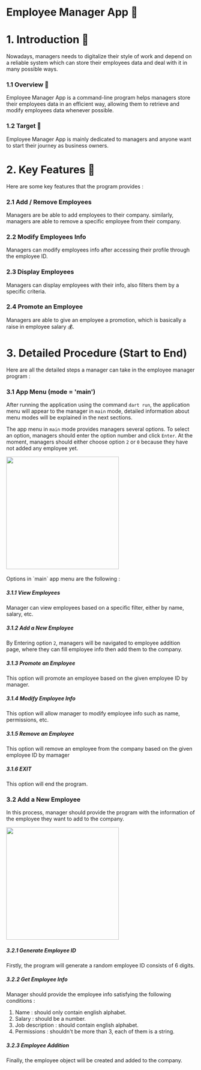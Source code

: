# Employee Manager App 💼

# 1. Introduction 📖
Nowadays, managers needs to digitalize their style of work and depend on a reliable system which can store their employees data and deal with it in many possible ways.

### 1.1 Overview 🔎
Employee Manager App is a command-line program helps managers store their employees data in an efficient way, allowing them to retrieve and modify employees data whenever possible.

### 1.2 Target 🎯
Employee Manager App is mainly dedicated to managers and anyone want to start their journey as business owners.

# 2. Key Features 🔑
Here are some key features that the program provides :

### 2.1 Add / Remove Employees
Managers are be able to add employees to their company. similarly, managers are able to remove a specific employee from their company.

### 2.2 Modify Employees Info
Managers can modify employees info after accessing their profile through the employee ID.

### 2.3 Display Employees
Managers can display employees with their info, also filters them by a specific criteria.

### 2.4 Promote an Employee
Managers are able to give an employee a promotion, which is basically a raise in employee salary 💰.

# 3. Detailed Procedure (Start to End)
Here are all the detailed steps a manager can take in the employee manager program :

### 3.1 App Menu (mode = 'main')
After running the application using the command `dart run`, the application menu will appear to the manager in `main` mode, detailed information about menu modes will be explained in the next sections.

The app menu in `main` mode provides managers several options. To select an option, managers should enter the option number and click `Enter`.
At the moment, managers should either choose option `2` or `0` because they have not added any employee yet.

<image src='./media/main_menu.png' height=300>
<br>
<br>
Options in `main` app menu are the following :

##### 3.1.1 View Employees
Manager can view employees based on a specific filter, either by name, salary, etc.

##### 3.1.2 Add a New Employee
By Entering option `2`, managers will be navigated to employee addition page, where they can fill employee info then add them to the company.

##### 3.1.3 Promote an Employee
This option will promote an employee based on the given employee ID by manager.

##### 3.1.4 Modify Employee Info
This option will allow manager to modify employee info such as name, permissions, etc.

##### 3.1.5 Remove an Employee
This option will remove an employee from the company based on the given employee ID by mamager

##### 3.1.6 EXIT
This option will end the program.

### 3.2 Add a New Employee
In this process, manager should provide the program with the information of the employee they want to add to the company.

<image src='./media/add_employee.png' width=300 height=300>

##### 3.2.1 Generate Employee ID
Firstly, the program will generate a random employee ID consists of 6 digits.

##### 3.2.2 Get Employee Info
Manager should provide the employee info satisfying the following conditions :
1. Name : should only contain english alphabet.
2. Salary : should be a number.
3. Job description : should contain english alphabet.
4. Permissions : shouldn't be more than 3, each of them is a string.

##### 3.2.3 Employee Addition
Finally, the employee object will be created and added to the company.